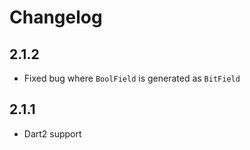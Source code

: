 # Changelog

## 2.1.2

+ Fixed bug where `BoolField` is generated as `BitField`

## 2.1.1

+ Dart2 support
